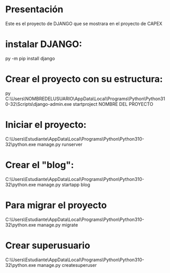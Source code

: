 # Presentación
Este es el proyecto de DJANGO que se mostrara en el proyecto de CAPEX

# instalar DJANGO:
py -m pip install django

# Crear el proyecto con su estructura:
py C:\Users\NOMBREDELUSUARIO\AppData\Local\Programs\Python\Python310-32\Scripts\django-admin.exe startproject NOMBRE DEL PROYECTO

# Iniciar el proyecto:
C:\Users\Estudiante\AppData\Local\Programs\Python\Python310-32\python.exe manage.py runserver

# Crear el "blog":
C:\Users\Estudiante\AppData\Local\Programs\Python\Python310-32\python.exe manage.py startapp blog

# Para migrar el proyecto
C:\Users\Estudiante\AppData\Local\Programs\Python\Python310-32\python.exe manage.py migrate

# Crear superusuario
C:\Users\Estudiante\AppData\Local\Programs\Python\Python310-32\python.exe manage.py createsuperuser